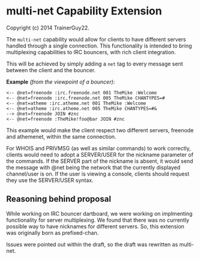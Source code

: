 # multi-net Capability Extension

Copyright (c) 2014 TrainerGuy22.

The `multi-net` capability would allow for clients to have different servers
handled through a single connection. This functionality is intended to bring
multiplexing capabilities to IRC bouncers, with rich client integration.

This will be achieved by simply adding a `net` tag to every message sent between 
the client and the bouncer.

**Example** *(from the viewpoint of a bouncer)*:

    <-- @net=freenode :irc.freenode.net 001 TheMike :Welcome
    <-- @net=freenode :irc.freenode.net 005 TheMike CHANTYPES=#
    <-- @net=atheme :irc.atheme.net 001 TheMike :Welcome
    <-- @net=atheme :irc.atheme.net 005 TheMike CHANTYPES=#&
    --> @net=freenode JOIN #znc
    <-- @net=freenode :TheMike!foo@bar JOIN #znc

This example would make the client respect two different servers, freenode and athemenet,
within the same connection.

For WHOIS and PRIVMSG (as well as similar commands) to work correctly, clients would need to 
adopt a SERVER/USER for the nickname parameter of the commands. If the SERVER part of the 
nickname is absent, it would send the message with @net being the network that the currently 
displayed channel/user is on. If the user is viewing a console, clients should request they 
use the SERVER/USER syntax.

## Reasoning behind proposal

While working on IRC bouncer dartboard, we were working on implmenting functionality for 
server multiplexing. We found that there was no currently possible way to have nicknames for 
different servers. So, this extension was originally born as prefixed-chan.

Issues were pointed out within the draft, so the draft was rewritten as multi-net.
